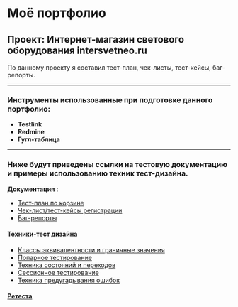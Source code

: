 # Моё портфолио 
## **Проект**: Интернет-магазин светового оборудования intersvetneo.ru 
По данному проекту я  составил тест-план, чек-листы, тест-кейсы, баг-репорты. 
____
 
### Инструменты использованные при подготовке данного портфолио:
* **Testlink** 
* **Redmine**
* **Гугл-таблица**
______ 

### Ниже будут приведены ссылки на тестовую документацию и примеры использованию техник тест-дизайна.

 **Документация** :
* [Тест-план по корзине](https://docs.google.com/spreadsheets/d/1oADaQ1tRCFrx80MQ4D52c2njACMYYUY0uTu0T6wUdzc/edit#rangeid=1490327079)
* [Чек-лист/тест-кейсы регистрации](https://docs.google.com/spreadsheets/d/1oADaQ1tRCFrx80MQ4D52c2njACMYYUY0uTu0T6wUdzc/edit#rangeid=1732435794)
* [Баг-репорты](https://docs.google.com/spreadsheets/d/1oADaQ1tRCFrx80MQ4D52c2njACMYYUY0uTu0T6wUdzc/edit#rangeid=1732435794)
#### **Техники-тест дизайна**
* [Классы эквивалентности и граничные значения ](https://docs.google.com/spreadsheets/d/1oADaQ1tRCFrx80MQ4D52c2njACMYYUY0uTu0T6wUdzc/edit#rangeid=1129518377)
* [Попарное тестирование](https://docs.google.com/spreadsheets/d/1oADaQ1tRCFrx80MQ4D52c2njACMYYUY0uTu0T6wUdzc/edit#rangeid=756800236)
* [Техника состояний и переходов](https://docs.google.com/spreadsheets/d/1oADaQ1tRCFrx80MQ4D52c2njACMYYUY0uTu0T6wUdzc/edit#rangeid=1201382580)
* [Сессионное тестирование](https://docs.google.com/spreadsheets/d/1oADaQ1tRCFrx80MQ4D52c2njACMYYUY0uTu0T6wUdzc/edit#rangeid=241163635)
* [Техника предугадывания ошибок](https://docs.google.com/spreadsheets/d/1oADaQ1tRCFrx80MQ4D52c2njACMYYUY0uTu0T6wUdzc/edit#rangeid=364767984)
#### [Ретеста](https://docs.google.com/spreadsheets/d/1oADaQ1tRCFrx80MQ4D52c2njACMYYUY0uTu0T6wUdzc/edit#rangeid=1923131490)
